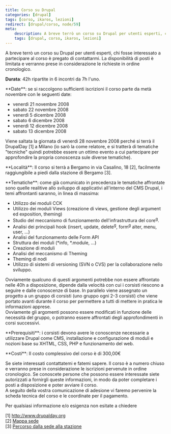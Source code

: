 ```yaml
---
title: Corso su Drupal
categories: [drupal]
tags: [corso, ikaros, lezioni]
redirect: [drupal/corso, node/59]
meta:
    description: A breve terrò un corso su Drupal per utenti esperti, chi fosse interessato a partecipare al corso è pregato di contattarmi. La disponibilità di posti è limitata e verranno prese in considerazione le richieste in ordine cronologico.
    tags: [drupal, corso, ikaros, lezioni]
---
```

A breve terrò un corso su Drupal per utenti esperti, chi fosse interessato a partecipare al corso è pregato di contattarmi. La disponibilità di posti è limitata e verranno prese in considerazione le richieste in ordine cronologico.
<!--break-->
**Durata**: 42h ripartite in 6 incontri da 7h l'uno.</p>

<p>**Date**: se si raccolgono sufficienti iscrizioni il corso parte da metà novembre con le seguenti date:</p>

 * venerdì 21 novembre 2008
 * sabato 22 novembre 2008
 * venerdì 5 dicembre 2008
 * sabato 6 dicembre 2008
 * venerdì 12 dicembre 2008
 * sabato 13 dicembre 2008


<p>Viene saltata la giornata di venerdì 28 novembre 2008 perché si terrà il DrupalDay [1] a Milano (io sarò la come relatore, e si tratterà di tematiche "tecniche" quindi potrebbe essere un ottimo evento a cui partecipare per approfondire la propria conoscenza sule diverse tematiche).</p>

<p>**Località**: Il corso si terrà a Bergamo in via Casalino, 18 [2], facilmente raggiungibile a piedi dalla stazione di Bergamo [3].</p>

<p>**Tematiche**: come già comunicato in precedenza le tematiche affrontate sono quelle realitive allo sviluppo di applicativi all'interno del CMS Drupal, i temi affrontanti saranno, in linea di massima:</p>

 * Utilizzo dei moduli CCK
 * Utilizzo dei moduli Views (creazione di views, gestione degli argument ed exposition, theming)
 * Studio del meccanismo di funzionamento dell'infrastruttura del core<sup class="glossary-indicator" title="core"><a href="/glossary/term/317" title="core" class="glossary-indicator">g</a></sup>.
 * Analisi dei principali hook (insert, update, delete<sup class="glossary-indicator" title="elimina"><a href="/glossary/term/321" title="elimina" class="glossary-indicator">g</a></sup>, form<sup class="glossary-indicator" title="scheda, form (inalterato)"><a href="/glossary/term/336" title="scheda, form (inalterato)" class="glossary-indicator">g</a></sup> alter, menu, user, ...)
 * Analisi del funzionamento delle Form API
 * Struttura dei moduli (*info, *.module, ...)
 * Creazione di moduli
 * Analisi del meccanismo di Theming
 * Theming di nodi
 * Utilizzo di sistemi di versioning (SVN o CVS) per la collaborazione nello sviluppo.


<p>Ovviamente qualcuno di questi argomenti potrebbe non essere affrontato nelle 40h a disposizione, dipende dalla velocità con cui i corsisti riescono a seguire e dalle conoscenze di base. In parallelo viene assegnato un progetto a un gruppo di corsisti (uno gruppo ogni 2-3 corsisti) che viene portato avanti durante il corso per permettere a tutti di mettere in pratica le informazioni apprese.<br>
Ovviamente gli argomenti possono essere modificati in funzione delle necessità del gruppo, o potranno essere affrontati degli approfondimenti in corsi successivi.</p>

<p>**Prerequisiti**: i corsisti devono avere le conoscenze necessarie a utilizzare Drupal come CMS, installazione e configurazione di moduli e nozioni base su XHTML, CSS, PHP e funzionamento del web.</p>

<p>**Costi**: Il costo complessivo del corso è di 300,00€</p>

<p>Se siete interessati contattatemi e fatemi sapere. Il corso è a numero chiuso e verranno prese in considerazione le iscrizioni pervenute in ordine cronologico. Se conoscete persone che possono essere interessate siete autorizzati a fornirgli queste informazioni, in modo da poter completare i posti a disposizione e poter avviare il corso.<br>
A seguito della vostra comunicazione di adesione vi faremo pervenire la scheda tecnica del corso e le coordinate per il pagamento.</p>


<p>Per qualsiasi informazione e/o esigenza non esitate a chiedere</p>
<p>[1] <a href="http://www.drupalday.org" title="http://www.drupalday.org">http://www.drupalday.org</a><br>
[2] <a href="http://maps.google.com/maps?f=q&amp;hl=it&amp;geocode=&amp;q=Bergamo+%28BG%29+24121+-+via+Casalino,+18&amp;ie=UTF8&amp;ll=45.693786,9.676123&amp;spn=0.011211,0.02738&amp;z=16">Mappa sede</a><br>
[3] <a href="http://maps.google.com/maps?f=d&amp;saddr=Piazza+Marconi+Guglielmo,+7,+24122+Bergamo+%28BG%29,+Italy+%28Polizia+Ferroviaria%29&amp;daddr=Via+Casalino,+24121+Bergamo+BG,+Italia&amp;hl=it&amp;geocode=Fd0uuQIdGKCTACHecXMYMOjpmw%3B&amp;mra=ls&amp;dirflg=w&amp;sll=45.693306,9.673634&amp;sspn=0.011211,0.019226&amp;ie=UTF8&amp;z=17">Percorso dalla sede alla stazione</a>
